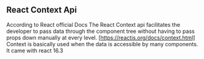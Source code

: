 ## React Context Api

According to React official Docs The React Context api facilitates the developer to pass data through the component tree without having to pass props down manually at every level. [https://reactjs.org/docs/context.html] Context is basically used when the data is accessible by many components. It came with react 16.3
